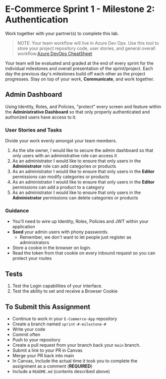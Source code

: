 # E-Commerce Sprint 1 - Milestone 2:  Authentication

Work together with your partner(s) to complete this lab.

> NOTE: Your team workflow will live in Azure Dev Ops. Use this tool to store your project repository code, user stories, and general overall workflow.[Azure DevOps CheatSheet](https://codefellows.github.io/code-401-dotnet-guide/curriculum/projects/ecommerce/azure-devops-cheatsheet)

Your team will be evaluated and graded at the end of every sprint for the individual milestones and overall presentation of the sprint/project. Each day the previous day's milestones build off each other as the project progresses. Stay on top of your work, **Communicate**, and work together.

## Admin Dashboard

Using Identity, Roles, and Policies, "protect" every screen and feature within the **Administrative Dashboard** so that only properly authenticated and authorized users have access to it.

### User Stories and Tasks

Divide your work evenly amongst your team members.

1. As the site owner, I would like to secure the admin dashboard so that only users with an administrative role can access it
1. As an administrator I would like to ensure that only users in the **Administrator** role can add categories or products
1. As an administrator I would like to ensure that only users in the **Editor** permissions can modify categories or products
1. As an administrator I would like to ensure that only users in the **Editor** permissions can add a product to a category
1. As an administrator I would like to ensure that only users in the **Administrator** permissions can delete categories or products

### Guidance

- You'll need to wire up Identity, Roles, Policies and JWT within your application
- **Seed** your admin users with phony passwords.
  - Remember, we don't want to let people just register as administrators
- Store a cookie in the browser on login.
- Read the token from that cookie on every inbound request so you can protect your routes

## Tests

1. Test the Login capabilities of your interface.
1. Test the ability to set and receive a Browser Cookie

## To Submit this Assignment

- Continue to work in your `E-Commerce-App` repository
- Create a branch named `sprint-#-milestone-#`
- Write your code
- Commit often
- Push to your repository
- Create a pull request from your branch back your `main` branch.
- Submit a link to your PR in Canvas
- Merge your PR back into main
- In Canvas, Include the actual time it took you to complete the assignment as a comment (**REQUIRED**)
- Include a `README.md` (contents described above)
